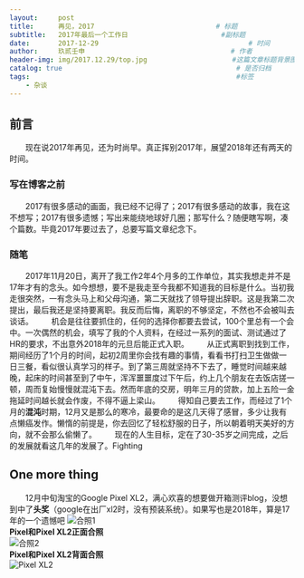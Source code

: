 ```yaml
---
layout:     post   				                        
title:      再见，2017			            	     # 标题 
subtitle:   2017年最后一个工作日                       #副标题
date:       2017-12-29              				       # 时间
author:     玖贰壬申					            	# 作者
header-img: img/2017.12.29/top.jpg 	                   #这篇文章标题背景图片
catalog: true 					                     	# 是否归档
tags:							                     	#标签
    - 杂谈
---
```


## 前言
&emsp;&emsp;现在说2017年再见，还为时尚早。真正挥别2017年，展望2018年还有两天的时间。


### 写在博客之前
&emsp;&emsp;2017有很多感动的画面，我已经不记得了；2017有很多感动的故事，我在这不想写；2017有很多遗憾；写出来能绕地球好几圈；那写什么？随便瞎写啊，凑个篇数。毕竟2017年要过去了，总要写篇文章纪念下。


### 随笔
&emsp;&emsp;2017年11月20日，离开了我工作2年4个月多的工作单位，其实我想走并不是17年才有的念头。如今想想，要不是我走至今我都不知道我的目标是什么。当初我走很突然，一有念头马上和父母沟通，第二天就找了领导提出辞职。这是我第二次提出，最后我还是坚持要离职。我反而后悔，离职的不够坚定，不然也不会被叫去谈话。
&emsp;&emsp;机会是往往要抓住的，任何的选择你都要去尝试，100个里总有一个会中。一次偶然的机会，填写了我的个人资料，在经过一系列的面试、测试通过了HR的要求，不出意外2018年的元旦后能正式入职。
&emsp;&emsp;从正式离职到找到工作，期间经历了1个月的时间，起初2周里你会找有趣的事情，看看书打扫卫生做做一日三餐，看似很认真学习的样子。到了第三周就坚持不下去了，睡觉时间越来越晚，起床的时间甚至到了中午，浑浑噩噩度过下午后，约上几个朋友在去饭店搓一顿，周而复始慢慢就混沌下去。然而年底的交房，明年三月的贷款，加上五险一金拖延时间越长就会作废，不得不逼上梁山。
&emsp;&emsp;得知自己要去工作，而经过了1个月的**混沌**时期，12月又是那么的寒冷，最要命的是这几天得了感冒，多少让我有点懒癌发作。懒惰的前提是，你去回忆了轻松舒服的日子，所以朝着明天美好的方向，就不会那么偷懒了。
&emsp;&emsp;现在的人生目标，定在了30-35岁之间完成，之后的发展就看这几年的发展了。Fighting


## One more thing
&emsp;&emsp;12月中旬淘宝的Google Pixel XL2，满心欢喜的想要做开箱测评blog，没想到中了**头奖**（google在出厂xl2时，没有预装系统）。如果写也是2018年，算是17年的一个遗憾吧
![合照1](http://oww4kn1d0.bkt.clouddn.com/2017.12.29-1.jpg)<br>
**Pixel和Pixel XL2正面合照**<br>
![合照2](http://oww4kn1d0.bkt.clouddn.com/2017.12.29-2.jpg)<br>
**Pixel和Pixel XL2背面合照**<br>
![Pixel XL2](http://oww4kn1d0.bkt.clouddn.com/2017.12.29-3.jpg)